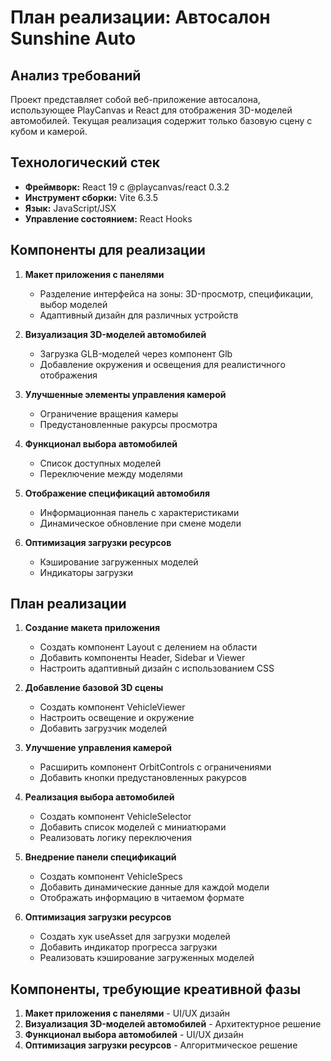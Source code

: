 # План реализации: Автосалон Sunshine Auto

## Анализ требований

Проект представляет собой веб-приложение автосалона, использующее PlayCanvas и React для отображения 3D-моделей автомобилей. Текущая реализация содержит только базовую сцену с кубом и камерой.

## Технологический стек
- **Фреймворк:** React 19 с @playcanvas/react 0.3.2
- **Инструмент сборки:** Vite 6.3.5
- **Язык:** JavaScript/JSX
- **Управление состоянием:** React Hooks

## Компоненты для реализации

1. **Макет приложения с панелями**
   - Разделение интерфейса на зоны: 3D-просмотр, спецификации, выбор моделей
   - Адаптивный дизайн для различных устройств

2. **Визуализация 3D-моделей автомобилей**
   - Загрузка GLB-моделей через компонент Glb
   - Добавление окружения и освещения для реалистичного отображения

3. **Улучшенные элементы управления камерой**
   - Ограничение вращения камеры
   - Предустановленные ракурсы просмотра

4. **Функционал выбора автомобилей**
   - Список доступных моделей
   - Переключение между моделями

5. **Отображение спецификаций автомобиля**
   - Информационная панель с характеристиками
   - Динамическое обновление при смене модели

6. **Оптимизация загрузки ресурсов**
   - Кэширование загруженных моделей
   - Индикаторы загрузки

## План реализации

1. **Создание макета приложения**
   - Создать компонент Layout с делением на области
   - Добавить компоненты Header, Sidebar и Viewer
   - Настроить адаптивный дизайн с использованием CSS

2. **Добавление базовой 3D сцены**
   - Создать компонент VehicleViewer
   - Настроить освещение и окружение
   - Добавить загрузчик моделей

3. **Улучшение управления камерой**
   - Расширить компонент OrbitControls с ограничениями
   - Добавить кнопки предустановленных ракурсов

4. **Реализация выбора автомобилей**
   - Создать компонент VehicleSelector
   - Добавить список моделей с миниатюрами
   - Реализовать логику переключения

5. **Внедрение панели спецификаций**
   - Создать компонент VehicleSpecs
   - Добавить динамические данные для каждой модели
   - Отображать информацию в читаемом формате

6. **Оптимизация загрузки ресурсов**
   - Создать хук useAsset для загрузки моделей
   - Добавить индикатор прогресса загрузки
   - Реализовать кэширование загруженных моделей

## Компоненты, требующие креативной фазы

1. **Макет приложения с панелями** - UI/UX дизайн
2. **Визуализация 3D-моделей автомобилей** - Архитектурное решение
3. **Функционал выбора автомобилей** - UI/UX дизайн
4. **Оптимизация загрузки ресурсов** - Алгоритмическое решение 